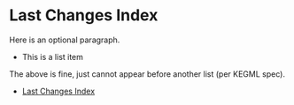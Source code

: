 # Last Changes Index

Here is an optional paragraph.

* This is a list item

The above is fine, just cannot appear before another list (per KEGML spec).

* [Last Changes Index](nodes.md)
